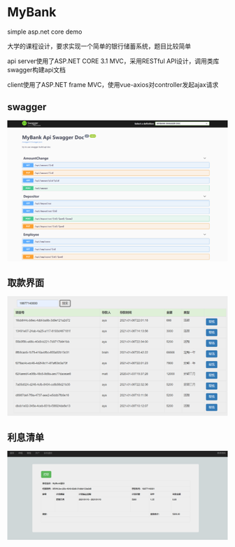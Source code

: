 # MyBank
simple asp.net core demo

大学的课程设计，要求实现一个简单的银行储蓄系统，题目比较简单

api server使用了ASP.NET CORE 3.1 MVC，采用RESTful API设计，调用类库swagger构建api文档

client使用了ASP.NET frame MVC，使用vue-axios对controller发起ajax请求

## swagger
![Image text](https://raw.githubusercontent.com/dvbb/MyBank/master/图片1.png)


## 取款界面
![Image text](https://raw.githubusercontent.com/dvbb/MyBank/master/图片2.png)

## 利息清单
![Image text](https://raw.githubusercontent.com/dvbb/MyBank/master/图片3.png)
